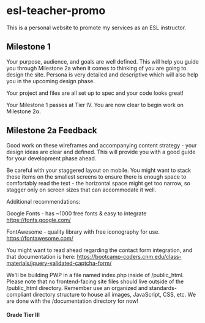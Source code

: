# esl-teacher-promo

This is a personal website to promote my services as an ESL instructor.

## Milestone 1
Your purpose, audience, and goals are well defined. This will help you guide you through Milestone 2a when it comes to thinking of you are going to design the site. Persona is very detailed and descriptive which will also help you in the upcoming design phase.

Your project and files are all set up to spec and your code looks great!

Your Milestone 1 passes at Tier IV. You are now clear to begin work on Milestone 2α.


## Milestone 2a Feedback
Good work on these wireframes and accompanying content strategy - your design ideas are clear and defined. This will provide you with a good guide for your development phase ahead.

Be careful with your staggered layout on mobile. You might want to stack these items on the smallest screens to ensure there is enough space to comfortably read the text - the horizontal space might get too narrow, so stagger only on screen sizes that can accommodate it well.

Additional recommendations:

Google Fonts - has ~1000 free fonts & easy to integrate https://fonts.google.com/

FontAwesome - quality library with free iconography for use.
https://fontawesome.com/

You might want to read ahead regarding the contact form integration, and that documentation is here: https://bootcamp-coders.cnm.edu/class-materials/jquery-validated-captcha-form/

We'll be building PWP in a file named index.php inside of /public_html. Please note that no frontend-facing site files should live outside of the /public_html directory. Remember use an organized and standards-compliant directory structure to house all images, JavaScript, CSS, etc. We are done with the /documentation directory for now!


#### Grade Tier III

